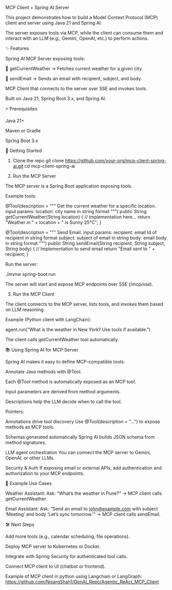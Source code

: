 MCP Client + Spring AI Server

This project demonstrates how to build a Model Context Protocol (MCP) client and server using Java 21 and Spring AI.

The server exposes tools via MCP, while the client can consume them and interact with an LLM (e.g., Gemini, OpenAI, etc.) to perform actions.

✨ Features

Spring AI MCP Server exposing tools:

📍 getCurrentWeather → Fetches current weather for a given city.

📧 sendEmail → Sends an email with recipient, subject, and body.

MCP Client that connects to the server over SSE and invokes tools.

Built on Java 21, Spring Boot 3.x, and Spring AI.

⚡ Prerequisites

Java 21+

Maven or Gradle

Spring Boot 3.x

🚀 Getting Started
1. Clone the repo
   git clone https://github.com/your-org/mcp-client-spring-ai.git
   cd mcp-client-spring-ai

2. Run the MCP Server

The MCP server is a Spring Boot application exposing tools.

Example tools:

@Tool(description = """
Get the current weather for a specific location.
input params:
location: city name in string format
""")
public String getCurrentWeather(String location) {
// Implementation here...
return "Weather in " + location + " is Sunny 25°C";
}

@Tool(description = """
Send Email.
input params:
recipient: email Id of recipient in string format
subject: subject of email in string
body: email body in string format
""")
public String sendEmail(String recipient, String subject, String body) {
// Implementation to send email
return "Email sent to " + recipient;
}


Run the server:

./mvnw spring-boot:run


The server will start and expose MCP endpoints over SSE (/mcp/sse).

3. Run the MCP Client

The client connects to the MCP server, lists tools, and invokes them based on LLM reasoning.

Example (Python client with LangChain):

agent.run("What is the weather in New York? Use tools if available.")


The client calls getCurrentWeather tool automatically.

📚 Using Spring AI for MCP Server

Spring AI makes it easy to define MCP-compatible tools:

Annotate Java methods with @Tool.

Each @Tool method is automatically exposed as an MCP tool.

Input parameters are derived from method arguments.

Descriptions help the LLM decide when to call the tool.

Pointers:

Annotations drive tool discovery
Use @Tool(description = "...") to expose methods as MCP tools.

Schemas generated automatically
Spring AI builds JSON schema from method signatures.

LLM agent orchestration
You can connect the MCP server to Gemini, OpenAI, or other LLMs.

Security & Auth
If exposing email or external APIs, add authentication and authorization to your MCP endpoints.

📌 Example Use Cases

Weather Assistant:
Ask: “What’s the weather in Pune?” → MCP client calls getCurrentWeather.

Email Assistant:
Ask: “Send an email to john@example.com
with subject ‘Meeting’ and body ‘Let’s sync tomorrow.’”
→ MCP client calls sendEmail.

🛠️ Next Steps

Add more tools (e.g., calendar scheduling, file operations).

Deploy MCP server to Kubernetes or Docker.

Integrate with Spring Security for authenticated tool calls.

Connect MCP client to UI (chatbot or frontend).

Example of MCP client in python using Langchain or LangGraph:
https://github.com/NisargShah1/GenAI_Repo/Agentic_ReAct_MCP_Client